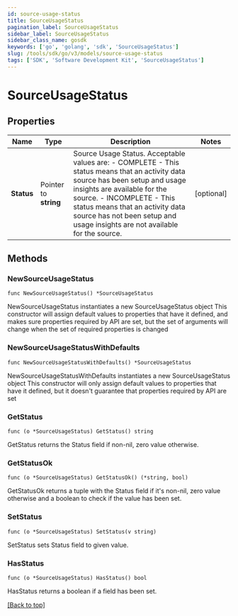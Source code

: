 ```yaml
---
id: source-usage-status
title: SourceUsageStatus
pagination_label: SourceUsageStatus
sidebar_label: SourceUsageStatus
sidebar_class_name: gosdk
keywords: ['go', 'golang', 'sdk', 'SourceUsageStatus'] 
slug: /tools/sdk/go/v3/models/source-usage-status
tags: ['SDK', 'Software Development Kit', 'SourceUsageStatus']
---
```


# SourceUsageStatus

## Properties

Name | Type | Description | Notes
------------ | ------------- | ------------- | -------------
**Status** |  Pointer to **string** | Source Usage Status. Acceptable values are:   - COMPLETE       - This status means that an activity data source has been setup and usage insights are available for the source.   - INCOMPLETE       - This status means that an activity data source has not been setup and usage insights are not available for the source. | [optional] 

## Methods

### NewSourceUsageStatus

`func NewSourceUsageStatus() *SourceUsageStatus`

NewSourceUsageStatus instantiates a new SourceUsageStatus object
This constructor will assign default values to properties that have it defined,
and makes sure properties required by API are set, but the set of arguments
will change when the set of required properties is changed

### NewSourceUsageStatusWithDefaults

`func NewSourceUsageStatusWithDefaults() *SourceUsageStatus`

NewSourceUsageStatusWithDefaults instantiates a new SourceUsageStatus object
This constructor will only assign default values to properties that have it defined,
but it doesn't guarantee that properties required by API are set

### GetStatus

`func (o *SourceUsageStatus) GetStatus() string`

GetStatus returns the Status field if non-nil, zero value otherwise.

### GetStatusOk

`func (o *SourceUsageStatus) GetStatusOk() (*string, bool)`

GetStatusOk returns a tuple with the Status field if it's non-nil, zero value otherwise
and a boolean to check if the value has been set.

### SetStatus

`func (o *SourceUsageStatus) SetStatus(v string)`

SetStatus sets Status field to given value.

### HasStatus

`func (o *SourceUsageStatus) HasStatus() bool`

HasStatus returns a boolean if a field has been set.


[[Back to top]](#) 


